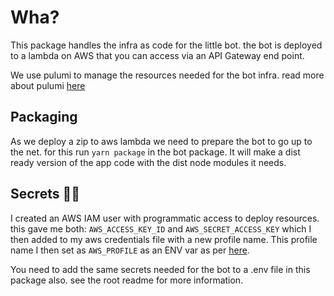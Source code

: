 # Wha?

This package handles the infra as code for the little bot. the bot is deployed to a lambda on AWS that you can access via an API Gateway end point.

We use pulumi to manage the resources needed for the bot infra. read more about pulumi [here](https://www.pulumi.com)

## Packaging

As we deploy a zip to aws lambda we need to prepare the bot to go up to the net. for this run `yarn package` in the bot package. It will make a dist ready version of the app code with the dist node modules it needs.

## Secrets 🕵️‍♀️

I created an AWS IAM user with programmatic access to deploy resources. this gave me both: `AWS_ACCESS_KEY_ID` and `AWS_SECRET_ACCESS_KEY` which I then added to my aws credentials file with a new profile name. This profile name I then set as `AWS_PROFILE` as an ENV var as per [here](https://www.pulumi.com/docs/get-started/aws/begin/).

You need to add the same secrets needed for the bot to a .env file in this package also. see the root readme for more information.
